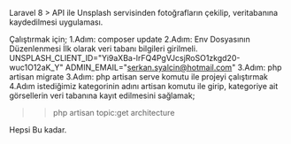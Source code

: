 Laravel 8 > API ile Unsplash servisinden fotoğrafların çekilip, veritabanına kaydedilmesi uygulaması.

Çalıştırmak için;
1.Adım: composer update
2.Adım: Env Dosyasının Düzenlenmesi
İlk olarak veri tabanı bilgileri girilmeli.
UNSPLASH_CLIENT_ID="Yi9aXBa-lrFQ4PgVJcsjRoSO1zkgd20-wuc1O12aK_Y"
ADMIN_EMAIL="serkan.syalcin@hotmail.com"
3.Adım: php artisan migrate 
3.Adım: php artisan serve komutu ile projeyi çalıştırmak
4.Adım istediğimiz kategorinin adını artisan komutu ile girip, kategoriye ait görsellerin veri tabanına kayıt edilmesini sağlamak;
>> php artisan topic:get architecture

Hepsi Bu kadar.
